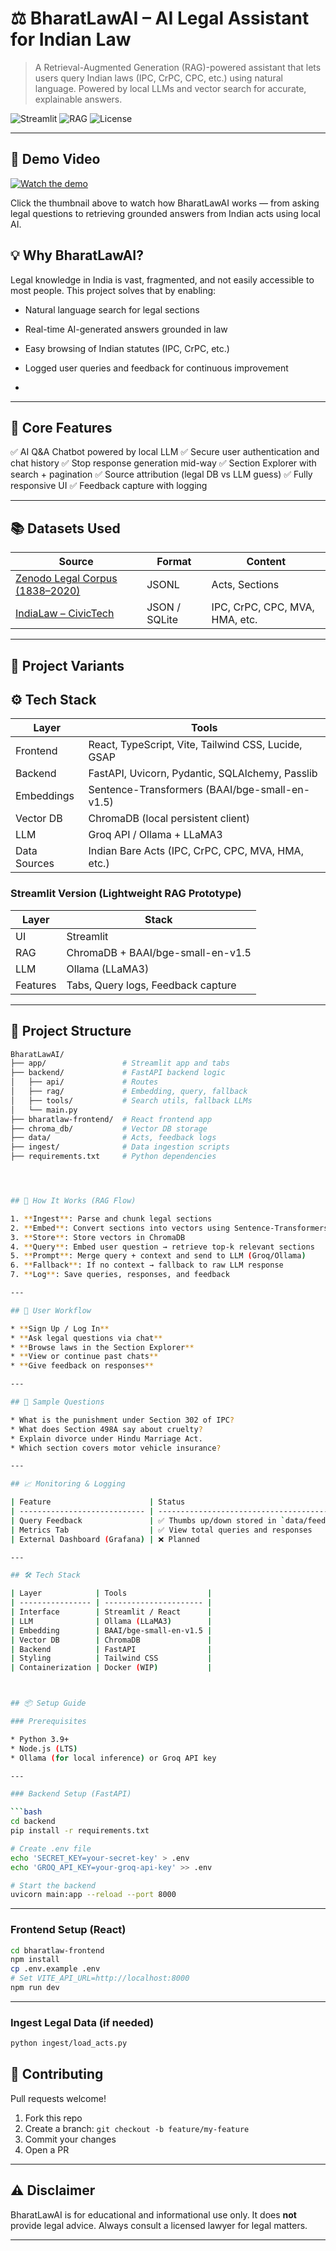 # ⚖️ BharatLawAI – AI Legal Assistant for Indian Law

> A Retrieval-Augmented Generation (RAG)-powered assistant that lets users query Indian laws (IPC, CrPC, CPC, etc.) using natural language. Powered by local LLMs and vector search for accurate, explainable answers.

![Streamlit](https://img.shields.io/badge/Interface-Streamlit%20%7C%20React-blueviolet)
![RAG](https://img.shields.io/badge/RAG-Enabled-blue)
![License](https://img.shields.io/badge/License-MIT-green)

---

## 🎥 Demo Video

[![Watch the demo](https://img.youtube.com/vi/LFJNSSbH3hc/maxresdefault.jpg)](https://youtu.be/LFJNSSbH3hc)

Click the thumbnail above to watch how BharatLawAI works — from asking legal questions to retrieving grounded answers from Indian acts using local AI.


## 💡 Why BharatLawAI?

Legal knowledge in India is vast, fragmented, and not easily accessible to most people. This project solves that by enabling:

* Natural language search for legal sections
* Real-time AI-generated answers grounded in law
* Easy browsing of Indian statutes (IPC, CrPC, etc.)
* Logged user queries and feedback for continuous improvement

* 

---

## 🧠 Core Features

✅ AI Q\&A Chatbot powered by local LLM
✅ Secure user authentication and chat history
✅ Stop response generation mid-way
✅ Section Explorer with search + pagination
✅ Source attribution (legal DB vs LLM guess)
✅ Fully responsive UI
✅ Feedback capture with logging


---

## 📚 Datasets Used

| Source | Format | Content |
|--------|--------|---------|
| [Zenodo Legal Corpus (1838–2020)](https://zenodo.org/record/4277318) | JSONL | Acts, Sections |
| [IndiaLaw – CivicTech](https://github.com/civictech-india/indian-laws-data) | JSON / SQLite | IPC, CrPC, CPC, MVA, HMA, etc. |

---

## 🧩 Project Variants

## ⚙️ Tech Stack

| Layer        | Tools                                               |
| ------------ | --------------------------------------------------- |
| Frontend     | React, TypeScript, Vite, Tailwind CSS, Lucide, GSAP |
| Backend      | FastAPI, Uvicorn, Pydantic, SQLAlchemy, Passlib     |
| Embeddings   | Sentence-Transformers (BAAI/bge-small-en-v1.5)      |
| Vector DB    | ChromaDB (local persistent client)                  |
| LLM          | Groq API / Ollama + LLaMA3                          |
| Data Sources | Indian Bare Acts (IPC, CrPC, CPC, MVA, HMA, etc.)   |


### Streamlit Version (Lightweight RAG Prototype)

| Layer | Stack |
|-------|-------|
| UI | Streamlit |
| RAG | ChromaDB + BAAI/bge-small-en-v1.5 |
| LLM | Ollama (LLaMA3) |
| Features | Tabs, Query logs, Feedback capture |

---

## 📁 Project Structure

```bash
BharatLawAI/
├── app/                 # Streamlit app and tabs
├── backend/             # FastAPI backend logic
│   ├── api/             # Routes
│   ├── rag/             # Embedding, query, fallback
│   ├── tools/           # Search utils, fallback LLMs
│   └── main.py
├── bharatlaw-frontend/  # React frontend app
├── chroma_db/           # Vector DB storage
├── data/                # Acts, feedback logs
├── ingest/              # Data ingestion scripts
├── requirements.txt     # Python dependencies




## 🧪 How It Works (RAG Flow)

1. **Ingest**: Parse and chunk legal sections
2. **Embed**: Convert sections into vectors using Sentence-Transformers
3. **Store**: Store vectors in ChromaDB
4. **Query**: Embed user question → retrieve top-k relevant sections
5. **Prompt**: Merge query + context and send to LLM (Groq/Ollama)
6. **Fallback**: If no context → fallback to raw LLM response
7. **Log**: Save queries, responses, and feedback

---

## 🔐 User Workflow

* **Sign Up / Log In**
* **Ask legal questions via chat**
* **Browse laws in the Section Explorer**
* **View or continue past chats**
* **Give feedback on responses**

---

## 🧾 Sample Questions

* What is the punishment under Section 302 of IPC?
* What does Section 498A say about cruelty?
* Explain divorce under Hindu Marriage Act.
* Which section covers motor vehicle insurance?

---

## 📈 Monitoring & Logging

| Feature                      | Status                                               |
| ---------------------------- | ---------------------------------------------------- |
| Query Feedback               | ✅ Thumbs up/down stored in `data/feedback_log.jsonl` |
| Metrics Tab                  | ✅ View total queries and responses                   |
| External Dashboard (Grafana) | ❌ Planned                                            |

---

## 🛠️ Tech Stack

| Layer            | Tools                  |
| ---------------- | ---------------------- |
| Interface        | Streamlit / React      |
| LLM              | Ollama (LLaMA3)        |
| Embedding        | BAAI/bge-small-en-v1.5 |
| Vector DB        | ChromaDB               |
| Backend          | FastAPI                |
| Styling          | Tailwind CSS           |
| Containerization | Docker (WIP)           |



## 📦 Setup Guide

### Prerequisites

* Python 3.9+
* Node.js (LTS)
* Ollama (for local inference) or Groq API key

---

### Backend Setup (FastAPI)

```bash
cd backend
pip install -r requirements.txt

# Create .env file
echo 'SECRET_KEY=your-secret-key' > .env
echo 'GROQ_API_KEY=your-groq-api-key' >> .env

# Start the backend
uvicorn main:app --reload --port 8000
```

---

### Frontend Setup (React)

```bash
cd bharatlaw-frontend
npm install
cp .env.example .env
# Set VITE_API_URL=http://localhost:8000
npm run dev
```

---

### Ingest Legal Data (if needed)

```bash
python ingest/load_acts.py
```

## 🤝 Contributing

Pull requests welcome!

1. Fork this repo
2. Create a branch: `git checkout -b feature/my-feature`
3. Commit your changes
4. Open a PR

---

## ⚠️ Disclaimer

BharatLawAI is for educational and informational use only. It does **not** provide legal advice. Always consult a licensed lawyer for legal matters.

---



